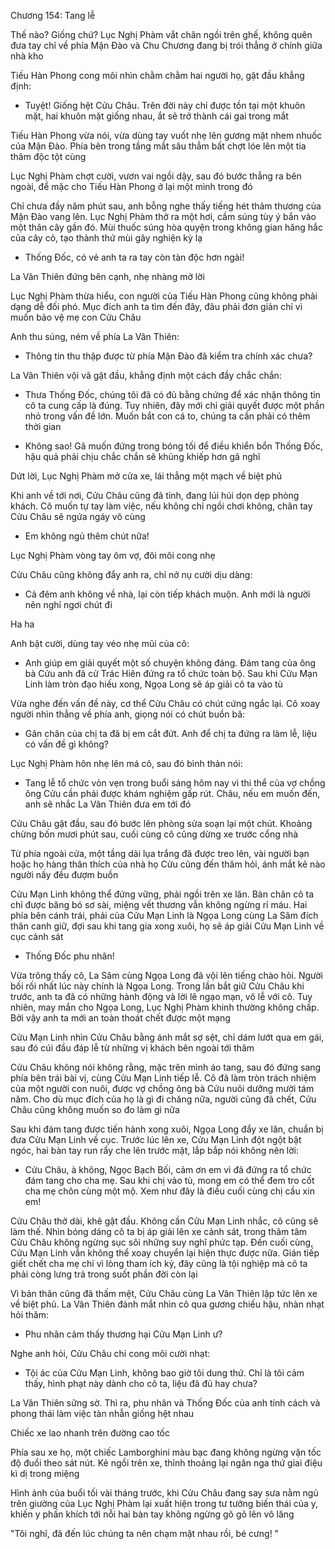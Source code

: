 




Chương 154: Tang lễ

Thế nào? Giống chứ?
Lục Nghị Phàm vắt chân ngồi trên ghế, không quên đưa tay chỉ về phía Mận Đào và Chu Chương đang bị trói thẳng ở chính giữa nhà kho

Tiếu Hàn Phong cong môi nhìn chằm chằm hai người họ, gật đầu khẳng định:

- Tuyệt! Giống hệt Cửu Châu. Trên đời này chỉ được tồn tại một khuôn mặt, hai khuôn mặt giống nhau, ắt sẽ trở thành cái gai trong mắt

Tiếu Hàn Phong vừa nói, vừa dùng tay vuốt nhẹ lên gương mặt nhem nhuốc của Mận Đào. Phía bên trong tầng mắt sâu thẳm bất chợt lóe lên một tia thâm độc tột cùng

Lục Nghị Phàm chợt cười, vươn vai ngồi dậy, sau đó bước thẳng ra bên ngoài, để mặc cho Tiếu Hàn Phong ở lại một mình trong đó

Chỉ chưa đầy năm phút sau, anh bỗng nghe thấy tiếng hét thảm thương của Mận Đào vang lên. Lục Nghị Phàm thở ra một hơi, cầm súng tùy ý bắn vào một thân cây gần đó. Mùi thuốc súng hòa quyện trong không gian hăng hắc của cây cỏ, tạo thành thứ mùi gây nghiện kỳ lạ

- Thống Đốc, có vẻ anh ta ra tay còn tàn độc hơn ngài!

La Vân Thiên đứng bên cạnh, nhẹ nhàng mở lời

Lục Nghị Phàm thừa hiểu, con người của Tiếu Hàn Phong cũng không phải dạng dễ đối phó. Mục đích anh ta tìm đến đây, đâu phải đơn giản chỉ vì muốn bảo vệ mẹ con Cửu Châu


Anh thu súng, ném về phía La Vân Thiên:

- Thông tin thu thập được từ phía Mận Đào đã kiểm tra chính xác chưa?

La Vân Thiên vội vã gật đầu, khẳng định một cách đầy chắc chắn:

- Thưa Thống Đốc, chúng tôi đã có đủ bằng chứng để xác nhận thông tin cô ta cung cấp là đúng. Tuy nhiên, đây mới chỉ giải quyết được một phần nhỏ trong vấn đề lớn. Muốn bắt con cá to, chúng ta cần phải có thêm thời gian

- Không sao! Gã muốn đứng trong bóng tối để điều khiển bổn Thống Đốc, hậu quả phải chịu chắc chắn sẽ khủng khiếp hơn gã nghĩ

Dứt lời, Lục Nghị Phàm mở cửa xe, lái thẳng một mạch về biệt phủ

Khi anh về tới nơi, Cửu Châu cũng đã tỉnh, đang lúi húi dọn dẹp phòng khách. Cô muốn tự tay làm việc, nếu không chỉ ngồi chơi không, chân tay Cửu Châu sẽ ngứa ngáy vô cùng

- Em không ngủ thêm chút nữa!

Lục Nghị Phàm vòng tay ôm vợ, đôi môi cong nhẹ

Cửu Châu cũng không đẩy anh ra, chỉ nở nụ cười dịu dàng:

- Cả đêm anh không về nhà, lại còn tiếp khách muộn. Anh mới là người nên nghỉ ngơi chút đi

Ha ha

Anh bật cười, dùng tay véo nhẹ mũi của cô:

- Anh giúp em giải quyết một số chuyện không đáng. Đám tang của ông bà Cửu anh đã cử Trác Hiên đứng ra tổ chức toàn bộ. Sau khi Cửu Mạn Linh làm tròn đạo hiếu xong, Ngọa Long sẽ áp giải cô ta vào tù


Vừa nghe đến vấn đề này, cơ thể Cửu Châu có chút cứng ngắc lại. Cô xoay người nhìn thẳng về phía anh, giọng nói có chút buồn bã:

- Gân chân của chị ta đã bị em cắt đứt. Anh để chị ta đứng ra làm lễ, liệu có vấn đề gì không?

Lục Nghị Phàm hôn nhẹ lên má cô, sau đó bình thản nói:

- Tang lễ tổ chức vỏn vẹn trong buổi sáng hôm nay vì thi thể của vợ chồng ông Cửu cần phải được khám nghiệm gấp rút. Châu, nếu em muốn đến, anh sẽ nhắc La Vân Thiên đưa em tới đó

Cửu Châu gật đầu, sau đó bước lên phòng sửa soạn lại một chút. Khoảng chừng bốn mươi phút sau, cuối cùng cô cũng dừng xe trước cổng nhà

Từ phía ngoài cửa, một tầng dải lụa trắng đã được treo lên, vài người bạn hoặc họ hàng thân thích của nhà họ Cửu cũng đến thăm hỏi, ánh mắt kẻ nào người nấy đều đượm buồn

Cửu Mạn Linh không thể đứng vững, phải ngồi trên xe lăn. Bàn chân cô ta chỉ được băng bó sơ sài, miệng vết thương vẫn không ngừng rỉ máu. Hai phía bên cánh trái, phải của Cửu Mạn Linh là Ngọa Long cùng La Sâm đích thân canh giữ, đợi sau khi tang gia xong xuôi, họ sẽ áp giải Cửu Mạn Linh về cục cảnh sát

- Thống Đốc phu nhân!

Vừa trông thấy cô, La Sâm cùng Ngọa Long đã vội lên tiếng chào hỏi. Người bối rối nhất lúc này chính là Ngọa Long. Trong lần bắt giữ Cửu Châu khi trước, anh ta đã có những hành động và lời lẽ ngạo mạn, vô lễ với cô. Tuy nhiên, may mắn cho Ngọa Long, Lục Nghị Phàm khinh thường không chấp. Bởi vậy anh ta mới an toàn thoát chết được một mạng

Cửu Mạn Linh nhìn Cửu Châu bằng ánh mắt sợ sệt, chỉ dám lướt qua em gái, sau đó cúi đầu đáp lễ từ những vị khách bên ngoài tới thăm

Cửu Châu không nói không rằng, mặc trên mình áo tang, sau đó đứng sang phía bên trái bài vị, cùng Cửu Mạn Linh tiếp lễ. Cô đã làm tròn trách nhiệm của một người con nuôi, được vợ chồng ông bà Cửu nuôi dưỡng mười tám năm. Cho dù mục đích của họ là gì đi chăng nữa, người cũng đã chết, Cửu Châu cũng không muốn so đo làm gì nữa

Sau khi đám tang được tiến hành xong xuôi, Ngọa Long đẩy xe lăn, chuẩn bị đưa Cửu Mạn Linh về cục. Trước lúc lên xe, Cửu Mạn Linh đột ngột bật ngóc, hai bàn tay run rẩy che lên trước mặt, lắp bắp nói không nên lời:

- Cửu Châu, à không, Ngọc Bạch Bối, cảm ơn em vì đã đứng ra tổ chức đám tang cho cha mẹ. Sau khi chị vào tù, mong em có thể đem tro cốt cha mẹ chôn cùng một mộ. Xem như đây là điều cuối cùng chị cầu xin em!

Cửu Châu thở dài, khẽ gật đầu. Không cần Cửu Mạn Linh nhắc, cô cũng sẽ làm thế. Nhìn bóng dáng cô ta bị áp giải lên xe cảnh sát, trong thâm tâm Cửu Châu không ngừng sục sôi những suy nghĩ phức tạp. Đến cuối cùng, Cửu Mạn Linh vẫn không thể xoay chuyển lại hiện thực được nữa. Gián tiếp giết chết cha mẹ chỉ vì lòng tham ích kỷ, đây cũng là tội nghiệp mà cô ta phải còng lưng trả trong suốt phần đời còn lại


Vì bản thân cũng đã thấm mệt, Cửu Châu cùng La Vân Thiên lập tức lên xe về biệt phủ. La Vân Thiên đánh mắt nhìn cô qua gương chiếu hậu, nhàn nhạt hỏi thăm:

- Phu nhân cảm thấy thương hại Cửu Mạn Linh ư?

Nghe anh hỏi, Cửu Châu chỉ cong môi cười nhạt:

- Tội ác của Cửu Mạn Linh, không bao giờ tôi dung thứ. Chỉ là tôi cảm thấy, hình phạt này dành cho cô ta, liệu đã đủ hay chưa?

La Vân Thiên sững sờ. Thì ra, phu nhân và Thống Đốc của anh tính cách và phong thái làm việc tàn nhẫn giống hệt nhau

Chiếc xe lao nhanh trên đường cao tốc

Phía sau xe họ, một chiếc Lamborghini màu bạc đang không ngừng vặn tốc độ đuổi theo sát nút. Kẻ ngồi trên xe, thỉnh thoảng lại ngân nga thứ giai điệu kì dị trong miệng

Hình ảnh của buổi tối vài tháng trước, khi Cửu Châu đang say sưa nằm ngủ trên giường của Lục Nghị Phàm lại xuất hiện trong tư tưởng biến thái của y, khiến y phấn khích tới nỗi hai bàn tay không ngừng gõ gõ lên vô lăng

"Tôi nghĩ, đã đến lúc chúng ta nên chạm mặt nhau rồi, bé cưng! "




